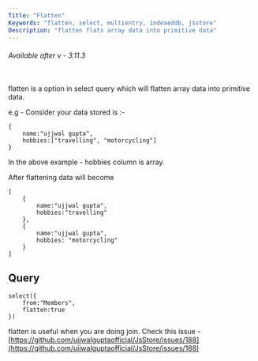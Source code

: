 ```yaml
---
Title: "Flatten"
Keywords: "flatten, select, multientry, indexeddb, jsstore"
Description: "flatten flats array data into primitive data"
---
```


###### Available after v - 3.11.3

<br>
flatten is a option in select query which will flatten array data into primitive data.

e.g - Consider your data stored is :-

```
{
    name:"ujjwal gupta",
    hobbies:["travelling", "motorcycling"]
}
```

In the above example - hobbies column is array. 

After flattening data will become

```
[
    {
        name:"ujjwal gupta",
        hobbies:"travelling"
    },
    {
        name:"ujjwal gupta",
        hobbies: "motorcycling"
    }
]
```

## Query

```
select({
    from:"Members",
    flatten:true
})
```

flatten is useful when you are doing join. Check this issue - [https://github.com/ujjwalguptaofficial/JsStore/issues/188](https://github.com/ujjwalguptaofficial/JsStore/issues/188)

 